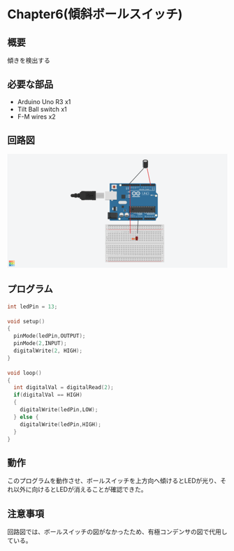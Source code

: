 # Chapter6(傾斜ボールスイッチ)

## 概要

傾きを検出する

## 必要な部品

- Arduino Uno R3 x1
- Tilt Ball switch x1
- F-M wires x2

## 回路図

![回路図](./circuit.png)

## プログラム

```cpp
int ledPin = 13;

void setup()
{ 
  pinMode(ledPin,OUTPUT);
  pinMode(2,INPUT);
  digitalWrite(2, HIGH);
} 

void loop() 
{  
  int digitalVal = digitalRead(2);
  if(digitalVal == HIGH)
  {
    digitalWrite(ledPin,LOW);
  } else {
    digitalWrite(ledPin,HIGH); 
  }
}
```

## 動作

このプログラムを動作させ、ボールスイッチを上方向へ傾けるとLEDが光り、それ以外に向けるとLEDが消えることが確認できた。

## 注意事項

回路図では、ボールスイッチの図がなかったため、有極コンデンサの図で代用している。
